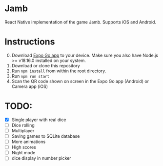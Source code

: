 # Jamb

React Native implementation of the game Jamb. Supports iOS and Android.

# Instructions

0.  Download [Expo Go app](https://expo.dev/client) to your device. Make sure you also have Node.js >= v18.16.0 installed on your system.
1.  Download or clone this repository
2.  Run `npm install` from within the root directory.
3.  Run `npm run start`
4.  Scan the QR code shown on screen in the Expo Go app (Android) or Camera app (iOS)

# TODO:

- [x] Single player with real dice
- [ ] Dice rolling
- [ ] Multiplayer
- [ ] Saving games to SQLite database
- [ ] More animations
- [ ] High scores
- [ ] Night mode
- [ ] dice display in number picker
